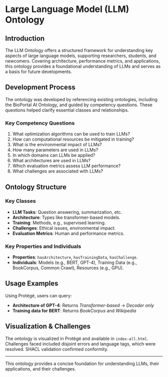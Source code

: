 # Large Language Model (LLM) Ontology

## Introduction
The LLM Ontology offers a structured framework for understanding key aspects of large language models, supporting researchers, students, and newcomers. Covering architecture, performance metrics, and applications, this ontology provides a foundational understanding of LLMs and serves as a basis for future developments.

## Development Process
The ontology was developed by referencing existing ontologies, including the BioPortal AI Ontology, and guided by competency questions. These questions helped clarify essential classes and relationships.

### Key Competency Questions
1. What optimization algorithms can be used to train LLMs?
2. How can computational resources be mitigated in training?
3. What is the environmental impact of LLMs?
4. How many parameters are used in LLMs?
5. In which domains can LLMs be applied?
6. What architectures are used in LLMs?
7. Which evaluation metrics assess LLM performance?
8. What challenges are associated with LLMs?

## Ontology Structure

### Key Classes
- **LLM Tasks**: Question answering, summarization, etc.
- **Architecture**: Types like transformer-based models.
- **Training**: Methods, e.g., supervised learning.
- **Challenges**: Ethical issues, environmental impact.
- **Evaluation Metrics**: Human and performance metrics.

### Key Properties and Individuals
- **Properties**: `hasArchitecture`, `hasTrainingData`, `hasChallenge`.
- **Individuals**: Models (e.g., BERT, GPT-4), Training Data (e.g., BookCorpus, Common Crawl), Resources (e.g., GPU).

## Usage Examples
Using Protégé, users can query:
- **Architecture of GPT-4**: Returns *Transformer-based -> Decoder only*
- **Training data for BERT**: Returns *BookCorpus* and *Wikipedia*

## Visualization & Challenges
The ontology is visualized in Protégé and available in `index-all.html`. Challenges faced included disjoint errors and language tags, which were resolved. SHACL validation confirmed conformity.

---

This ontology provides a concise foundation for understanding LLMs, their applications, and their challenges.

